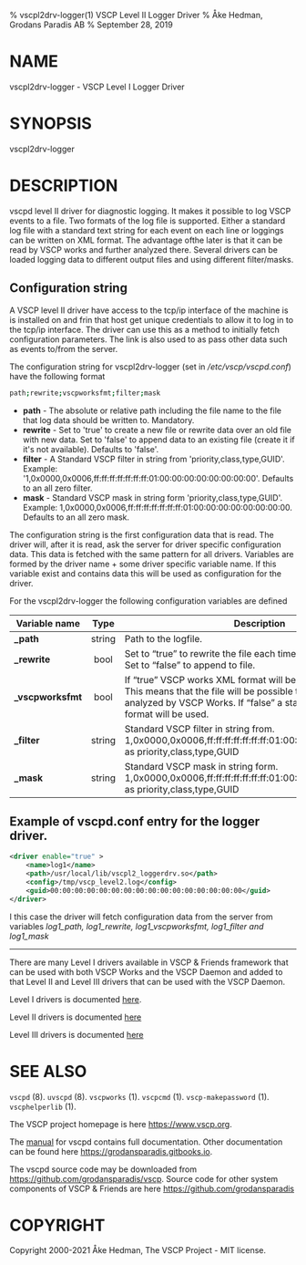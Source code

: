 % vscpl2drv-logger(1) VSCP Level II Logger Driver
% Åke Hedman, Grodans Paradis AB
% September 28, 2019

# NAME

vscpl2drv-logger - VSCP Level I Logger Driver

# SYNOPSIS

vscpl2drv-logger

# DESCRIPTION

vscpd level II driver for diagnostic logging. It makes it possible to log VSCP events to a file. Two formats of the log file is supported. Either a standard log file with a standard text string for each event on each line or loggings can be written on XML format. The advantage ofthe later is that it can be read by VSCP works and further analyzed there. Several drivers can be loaded logging data to different output files and using different filter/masks.

## Configuration string

A VSCP level II driver have access to the tcp/ip interface of the machine is is installed on and frin that host get unique credentials to allow it to log in to the tcp/ip interface. The driver can use this as a method to initially fetch configuration parameters. The link is  also used to as pass other data such as events to/from the server.

The configuration string for vscpl2drv-logger (set in */etc/vscp/vscpd.conf*) have the following format

```bash
path;rewrite;vscpworksfmt;filter;mask
```

* **path** - The absolute or relative path including the file name to the file that log data should be written to. Mandatory.
* **rewrite** - Set to 'true' to create a new file or rewrite data over an old file with new data. Set to 'false' to append data to an existing file (create it if it's not available). Defaults to 'false'.
* **filter** - A Standard VSCP filter in string from 'priority,class,type,GUID'. Example: '1,0x0000,0x0006,ff:ff:ff:ff:ff:ff:ff:01:00:00:00:00:00:00:00:00'. Defaults to an all zero filter.
* **mask** - Standard VSCP mask in string form 'priority,class,type,GUID'. Example: 1,0x0000,0x0006,ff:ff:ff:ff:ff:ff:ff:01:00:00:00:00:00:00:00:00. Defaults to an all zero mask.

The configuration string is the first configuration data that is read. The driver will, after it is read, ask the server for driver specific configuration data. This data is fetched with the same pattern for all drivers. Variables are formed by the driver name + some driver specific variable name. If this variable exist and contains data this will be used as configuration for the driver.

For the vscpl2drv-logger the following configuration variables are defined

| Variable name | Type | Description |
| ------------- | :--: | ----------- |
| **_path** | string | Path to the logfile. |
| **_rewrite** | bool | Set to “true” to rewrite the file each time the driver is started. Set to “false” to append to file. |
| **_vscpworksfmt** | bool | If “true” VSCP works XML format will be used for the log file. This means that the file will be possible to read and further analyzed by VSCP Works. If “false” a standard text based format will be used. |
| **_filter** | string | Standard VSCP filter in string from. 1,0x0000,0x0006,ff:ff:ff:ff:ff:ff:ff:01:00:00:00:00:00:00:00:00 as priority,class,type,GUID |
| **_mask** | string | Standard VSCP mask in string form. 1,0x0000,0x0006,ff:ff:ff:ff:ff:ff:ff:01:00:00:00:00:00:00:00:00 as priority,class,type,GUID |

## Example of vscpd.conf entry for the logger driver.

```xml
<driver enable="true" >
    <name>log1</name>
    <path>/usr/local/lib/vscpl2_loggerdrv.so</path>
    <config>/tmp/vscp_level2.log</config>
    <guid>00:00:00:00:00:00:00:00:00:00:00:00:00:00:00:00</guid>
</driver>
```
I this case the driver will fetch configuration data from the server from variables *log1_path, log1_rewrite, log1_vscpworksfmt, log1_filter and  log1_mask*


---

There are many Level I drivers available in VSCP & Friends framework that can be used with both VSCP Works and the VSCP Daemon and added to that Level II and Level III drivers that can be used with the VSCP Daemon.

Level I drivers is documented [here](https://grodansparadis.gitbooks.io/the-vscp-daemon/level_i_drivers.html).

Level II drivers is documented [here](https://grodansparadis.gitbooks.io/the-vscp-daemon/level_ii_drivers.html)

Level III drivers is documented [here](https://grodansparadis.gitbooks.io/the-vscp-daemon/level_iii_drivers.html)

# SEE ALSO

`vscpd` (8).
`uvscpd` (8).
`vscpworks` (1).
`vscpcmd` (1).
`vscp-makepassword` (1).
`vscphelperlib` (1).

The VSCP project homepage is here <https://www.vscp.org>.

The [manual](https://grodansparadis.gitbooks.io/the-vscp-daemon) for vscpd contains full documentation. Other documentation can be found here <https://grodansparadis.gitbooks.io>.

The vscpd source code may be downloaded from <https://github.com/grodansparadis/vscp>. Source code for other system components of VSCP & Friends are here <https://github.com/grodansparadis>

# COPYRIGHT
Copyright 2000-2021 Åke Hedman, The VSCP Project - MIT license.